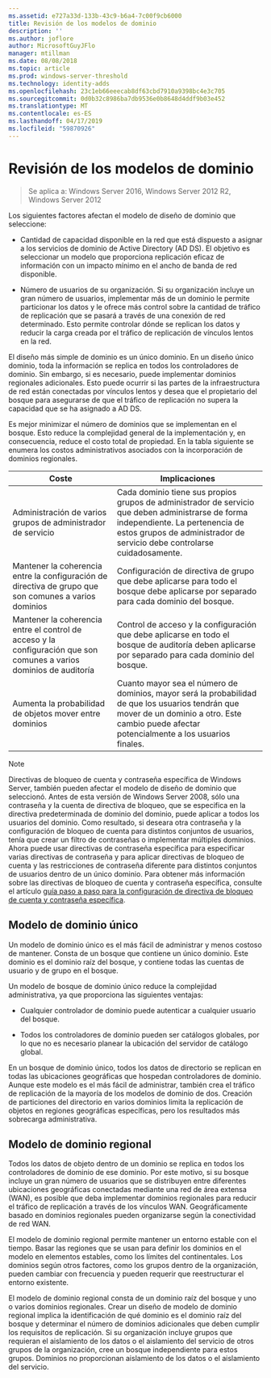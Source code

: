 ```yaml
---
ms.assetid: e727a33d-133b-43c9-b6a4-7c00f9cb6000
title: Revisión de los modelos de dominio
description: ''
ms.author: joflore
author: MicrosoftGuyJFlo
manager: mtillman
ms.date: 08/08/2018
ms.topic: article
ms.prod: windows-server-threshold
ms.technology: identity-adds
ms.openlocfilehash: 23c1eb66eeecab8df63cbd7910a9398bc4e3c705
ms.sourcegitcommit: 0d0b32c8986ba7db9536e0b8648d4ddf9b03e452
ms.translationtype: MT
ms.contentlocale: es-ES
ms.lasthandoff: 04/17/2019
ms.locfileid: "59870926"
---
```

# <a name="reviewing-the-domain-models"></a>Revisión de los modelos de dominio

>Se aplica a: Windows Server 2016, Windows Server 2012 R2, Windows Server 2012

Los siguientes factores afectan el modelo de diseño de dominio que seleccione:  
  
- Cantidad de capacidad disponible en la red que está dispuesto a asignar a los servicios de dominio de Active Directory (AD DS). El objetivo es seleccionar un modelo que proporciona replicación eficaz de información con un impacto mínimo en el ancho de banda de red disponible.  

- Número de usuarios de su organización. Si su organización incluye un gran número de usuarios, implementar más de un dominio le permite particionar los datos y le ofrece más control sobre la cantidad de tráfico de replicación que se pasará a través de una conexión de red determinado. Esto permite controlar dónde se replican los datos y reducir la carga creada por el tráfico de replicación de vínculos lentos en la red.  

El diseño más simple de dominio es un único dominio. En un diseño único dominio, toda la información se replica en todos los controladores de dominio. Sin embargo, si es necesario, puede implementar dominios regionales adicionales. Esto puede ocurrir si las partes de la infraestructura de red están conectadas por vínculos lentos y desea que el propietario del bosque para asegurarse de que el tráfico de replicación no supera la capacidad que se ha asignado a AD DS.  

Es mejor minimizar el número de dominios que se implementan en el bosque. Esto reduce la complejidad general de la implementación y, en consecuencia, reduce el costo total de propiedad. En la tabla siguiente se enumera los costos administrativos asociados con la incorporación de dominios regionales.  

|Coste|Implicaciones|  
|--------|----------------|  
|Administración de varios grupos de administrador de servicio|Cada dominio tiene sus propios grupos de administrador de servicio que deben administrarse de forma independiente. La pertenencia de estos grupos de administrador de servicio debe controlarse cuidadosamente.|  
|Mantener la coherencia entre la configuración de directiva de grupo que son comunes a varios dominios|Configuración de directiva de grupo que debe aplicarse para todo el bosque debe aplicarse por separado para cada dominio del bosque.|  
|Mantener la coherencia entre el control de acceso y la configuración que son comunes a varios dominios de auditoría|Control de acceso y la configuración que debe aplicarse en todo el bosque de auditoría deben aplicarse por separado para cada dominio del bosque.|  
|Aumenta la probabilidad de objetos mover entre dominios|Cuanto mayor sea el número de dominios, mayor será la probabilidad de que los usuarios tendrán que mover de un dominio a otro. Este cambio puede afectar potencialmente a los usuarios finales.|  

> [!NOTE]  
> Directivas de bloqueo de cuenta y contraseña específica de Windows Server, también pueden afectar el modelo de diseño de dominio que seleccionó. Antes de esta versión de Windows Server 2008, sólo una contraseña y la cuenta de directiva de bloqueo, que se especifica en la directiva predeterminada de dominio del dominio, puede aplicar a todos los usuarios del dominio. Como resultado, si deseara otra contraseña y la configuración de bloqueo de cuenta para distintos conjuntos de usuarios, tenía que crear un filtro de contraseñas o implementar múltiples dominios. Ahora puede usar directivas de contraseña específica para especificar varias directivas de contraseña y para aplicar directivas de bloqueo de cuenta y las restricciones de contraseña diferente para distintos conjuntos de usuarios dentro de un único dominio. Para obtener más información sobre las directivas de bloqueo de cuenta y contraseña específica, consulte el artículo [guía paso a paso para la configuración de directiva de bloqueo de cuenta y contraseña específica](https://go.microsoft.com/fwlink/?LinkID=91477).  

## <a name="single-domain-model"></a>Modelo de dominio único

Un modelo de dominio único es el más fácil de administrar y menos costoso de mantener. Consta de un bosque que contiene un único dominio. Este dominio es el dominio raíz del bosque, y contiene todas las cuentas de usuario y de grupo en el bosque.  

Un modelo de bosque de dominio único reduce la complejidad administrativa, ya que proporciona las siguientes ventajas:  

- Cualquier controlador de dominio puede autenticar a cualquier usuario del bosque.  

- Todos los controladores de dominio pueden ser catálogos globales, por lo que no es necesario planear la ubicación del servidor de catálogo global.  
  
En un bosque de dominio único, todos los datos de directorio se replican en todas las ubicaciones geográficas que hospedan controladores de dominio. Aunque este modelo es el más fácil de administrar, también crea el tráfico de replicación de la mayoría de los modelos de dominio de dos. Creación de particiones del directorio en varios dominios limita la replicación de objetos en regiones geográficas específicas, pero los resultados más sobrecarga administrativa.  
  
## <a name="regional-domain-model"></a>Modelo de dominio regional

Todos los datos de objeto dentro de un dominio se replica en todos los controladores de dominio de ese dominio. Por este motivo, si su bosque incluye un gran número de usuarios que se distribuyen entre diferentes ubicaciones geográficas conectadas mediante una red de área extensa (WAN), es posible que deba implementar dominios regionales para reducir el tráfico de replicación a través de los vínculos WAN. Geográficamente basado en dominios regionales pueden organizarse según la conectividad de red WAN.  
  
El modelo de dominio regional permite mantener un entorno estable con el tiempo. Basar las regiones que se usan para definir los dominios en el modelo en elementos estables, como los límites del continentales. Los dominios según otros factores, como los grupos dentro de la organización, pueden cambiar con frecuencia y pueden requerir que reestructurar el entorno existente.  
  
El modelo de dominio regional consta de un dominio raíz del bosque y uno o varios dominios regionales. Crear un diseño de modelo de dominio regional implica la identificación de qué dominio es el dominio raíz del bosque y determinar el número de dominios adicionales que deben cumplir los requisitos de replicación. Si su organización incluye grupos que requieran el aislamiento de los datos o el aislamiento del servicio de otros grupos de la organización, cree un bosque independiente para estos grupos. Dominios no proporcionan aislamiento de los datos o el aislamiento del servicio.  

